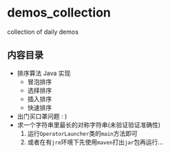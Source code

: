 # demos_collection
collection of daily demos

## 内容目录
* 排序算法 Java 实现
  * 冒泡排序
  * 选择排序
  * 插入排序
  * 快速排序
* 出门买口罩问题 : )
* 求一个字符串里最长的对称字符串(未验证验证准确性)
    1. 运行`OperatorLauncher`类的`main`方法即可
    2. 或者在有`jre`环境下先使用`maven`打出`jar`包再运行...